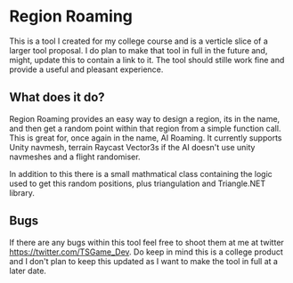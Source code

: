 # Region Roaming
This is a tool I created for my college course and is a verticle slice of a larger tool proposal. I do plan to make that tool in full in the future and, might, update this to contain a link to it. The tool should stille work fine and provide a useful and pleasant experience.

## What does it do?
Region Roaming provides an easy way to design a region, its in the name, and then get a random point within that region from a simple function call. This is great for, once again in the name, AI Roaming. It currently supports Unity navmesh, terrain Raycast Vector3s if the AI doesn't use unity navmeshes and a flight randomiser.

In addition to this there is a small mathmatical class containing the logic used to get this random positions, plus triangulation and Triangle.NET library.

## Bugs
If there are any bugs within this tool feel free to shoot them at me at twitter https://twitter.com/TSGame_Dev. Do keep in mind this is a college product and I don't plan to keep this updated as I want to make the tool in full at a later date.
